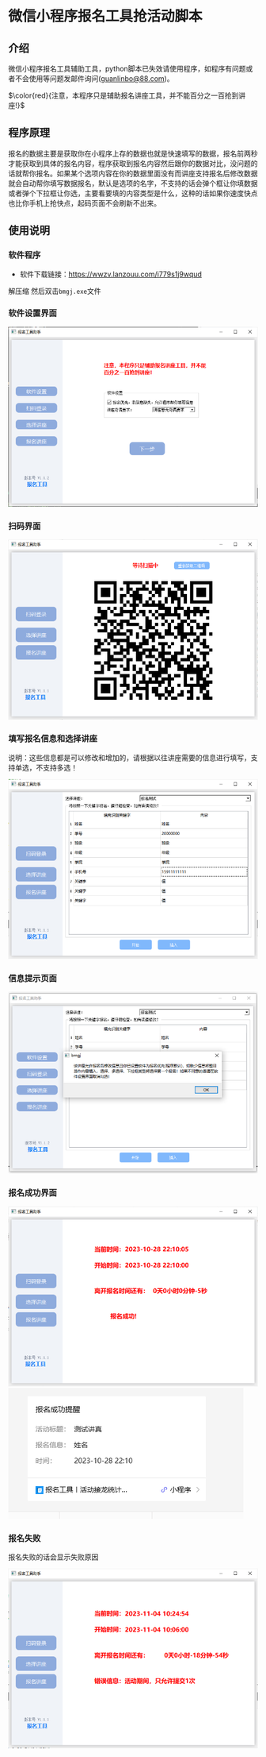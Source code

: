 # 微信小程序报名工具抢活动脚本

## 介绍
微信小程序报名工具辅助工具，python脚本已失效请使用程序，如程序有问题或者不会使用等问题发邮件询问(guanlinbo@88.com)。

$\color{red}{注意，本程序只是辅助报名讲座工具，并不能百分之一百抢到讲座!}$

## 程序原理
报名的数据主要是获取你在小程序上存的数据也就是快速填写的数据，报名前两秒才能获取到具体的报名内容，程序获取到报名内容然后跟你的数据对比，没问题的话就帮你报名。如果某个选项内容在你的数据里面没有而讲座支持报名后修改数据就会自动帮你填写数据报名，默认是选项的名字，不支持的话会弹个框让你填数据或者弹个下拉框让你选，主要看要填的内容类型是什么，这种的话如果你速度快点也比你手机上抢快点，起码页面不会刷新不出来。


## 使用说明

### 软件程序

- 软件下载链接：https://wwzv.lanzouu.com/i779s1j9wqud

解压缩 然后双击`bmgj.exe`文件


### 软件设置界面
![输入图片说明](image/%E8%BD%AF%E4%BB%B6%E8%AE%BE%E7%BD%AE%E7%95%8C%E9%9D%A2.png)


### 扫码界面
![输入图片说明](image/%E6%89%AB%E4%BA%8C%E7%BB%B4%E7%A0%81.png)

### 填写报名信息和选择讲座

说明：这些信息都是可以修改和增加的，请根据以往讲座需要的信息进行填写，支持单选，不支持多选！

![输入图片说明](image/讲座信息填写界面.png)

### 信息提示页面
![输入图片说明](image/%E4%BF%A1%E6%81%AF%E6%8F%90%E7%A4%BA%E7%95%8C%E9%9D%A2.png)


<!-- ### 信息缺失界面
![输入图片说明](image/信息缺失界面.png) -->

### 报名成功界面
![输入图片说明](image/%E6%8A%A5%E5%90%8D%E6%88%90%E5%8A%9F.png)
![输入图片说明](image/%E5%B0%8F%E7%A8%8B%E5%BA%8F%E6%8A%A5%E5%90%8D%E6%88%90%E5%8A%9F%E5%9B%BE%E7%89%87.png)

### 报名失败
报名失败的话会显示失败原因

![输入图片说明](image/报名失败界面2.png)

<!-- ## python脚本
如选择单文件脚本需先配置好文件内 **(122行)** 配置如学号，班级等
运行前程序会输出讲座所要求的信息，如跟本配置一致无需修改，如不是请配置好，不然会抢购失败!

![输入图片说明](image/r1.png)
![输入图片说明](image/r2.png)

### 演示
![输入图片说明](image/image.png)

### 注意
要是程序不显示讲座信息，请先在微信上点击一下讲座，看看`报名工具小程序我的记录`有没有此讲座信息

$\color{FF0000}{如不确定配置是不是按要求填写了可以在微信小程序报名工具创建一样活动然后测试一下}$ -->